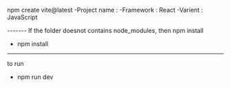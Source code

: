 npm create vite@latest
-Project name :
-Framework : React
-Varient : JavaScript

------- If the folder doesnot contains node_modules,
then npm install
- npm install
-----------------------------------------------------------

to run 
- npm run dev
